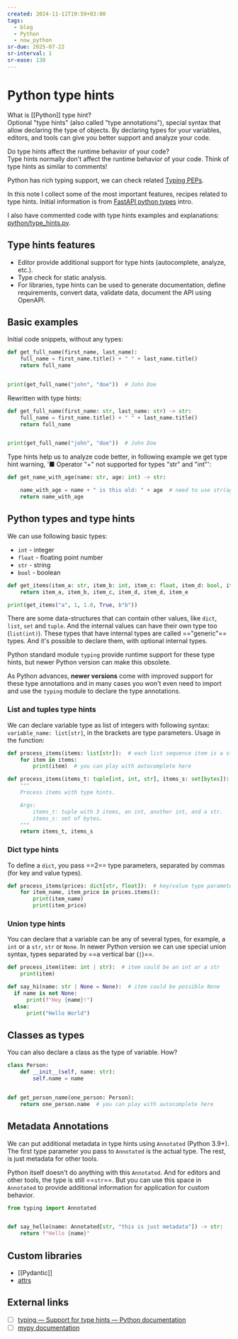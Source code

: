 ```yaml
---
created: 2024-11-11T19:59+03:00
tags:
  - blog
  - Python
  - now_python
sr-due: 2025-07-22
sr-interval: 1
sr-ease: 138
---
```


# Python type hints

What is [[Python]] type hint?
<br class="f">
Optional "type hints" (also called "type annotations"), special syntax that allow declaring the type of objects. By declaring types for your variables, editors, and tools can give you better support and analyze your code.

Do type hints affect the runtime behavior of your code?
<br class="f">
Type hints normally don't affect the runtime behavior of your code. Think of type hints as similar to comments! <!--SR:!2025-02-22,9,250-->

Python has rich typing support, we can check related [Typing PEPs](https://peps.python.org/topic/typing/).

In this note I collect some of the most important features, recipes related to type hints. Initial information is from [FastAPI python types](https://fastapi.tiangolo.com/python-types/) intro.

I also have commented code with type hints examples and explanations: [python/type_hints.py](https://github.com/iturdikulov/python/blob/main/type_hints.py).

## Type hints features

- Editor provide additional support for type hints (autocomplete, analyze, etc.).
- Type check for static analysis.
- For libraries, type hints can be used to generate documentation, define requirements, convert data, validate data, document the API using OpenAPI.

## Basic examples

Initial code snippets, without any types:

```py
def get_full_name(first_name, last_name):
    full_name = first_name.title() + " " + last_name.title()
    return full_name


print(get_full_name("john", "doe"))  # John Doe
```

Rewritten with type hints:

```python
def get_full_name(first_name: str, last_name: str) -> str:
    full_name = first_name.title() + " " + last_name.title()
    return full_name


print(get_full_name("john", "doe"))  # John Doe
```

Type hints help us to analyze code better, in following example we get type hint warning, '■ Operator "+" not supported for types "str" and "int"':

```python
def get_name_with_age(name: str, age: int) -> str:

    name_with_age = name + " is this old: " + age  # need to use str(age) here
    return name_with_age
```

## Python types and type hints

We can use following basic types:

- `int` - integer
- `float` - floating point number
- `str` - string
- `bool` - boolean

```python
def get_items(item_a: str, item_b: int, item_c: float, item_d: bool, item_e: bytes):
    return item_a, item_b, item_c, item_d, item_d, item_e

print(get_items("a", 1, 1.0, True, b"b"))
```

There are some data-structures that can contain other values, like `dict`, `list`, `set` and `tuple`. And the internal values can have their own type too (`list(int)`). These types that have internal types are called =="generic"== types. And it's possible to declare them, with optional internal types.

Python standard module `typing` provide runtime support for these type hints, but newer Python version can make this obsolete.

As Python advances, **newer versions** come with improved support for these type annotations and in many cases you won't even need to import and use the `typing` module to declare the type annotations.

### List and tuples type hints

We can declare variable type as list of integers with following syntax:
<br class="f">
`variable_name: list[str]`, in the brackets are type parameters. Usage in the function:
```python
def process_items(items: list[str]):  # each list sequence item is a string
    for item in items:
        print(item)  # you can play with autocomplete here

def process_items(items_t: tuple[int, int, str], items_s: set[bytes]):
    """
    Process items with type hints.

    Args:
        items_t: tuple with 3 items, an int, another int, and a str.
        items_s: set of bytes.
    """
    return items_t, items_s
```

### Dict type hints

To define a `dict`, you pass ==2== type parameters, separated by commas (for key and value types).
```python
def process_items(prices: dict[str, float]):  # key/value type parameter
    for item_name, item_price in prices.items():
        print(item_name)
        print(item_price)
```

### Union type hints

You can declare that a variable can be any of several types, for example, a `int` or a `str`, `str` or `None`. In newer Python version we can use special union syntax, types separated by ==a vertical bar (`|`)==.
```python
def process_item(item: int | str):  # item could be an int or a str
    print(item)

def say_hi(name: str | None = None):  # item could be possible None
  if name is not None:
      print(f"Hey {name}!")
  else:
      print("Hello World")
```

## Classes as types

You can also declare a class as the type of variable. How?
<br class="f">
```python
class Person:
    def __init__(self, name: str):
        self.name = name


def get_person_name(one_person: Person):
    return one_person.name  # you can play with autocomplete here
```

## Metadata Annotations

We can put additional metadata in type hints using `Annotated` (Python 3.9+). The first type parameter you pass to `Annotated` is the actual type. The rest, is just metadata for other tools.

Python itself doesn't do anything with this `Annotated`. And for editors and other tools, the type is still ==`str`==. But you can use this space in `Annotated` to provide additional information for application for custom behavior.
```python
from typing import Annotated


def say_hello(name: Annotated[str, "this is just metadata"]) -> str:
    return f"Hello {name}"
```

## Custom libraries

- [[Pydantic]]
- [attrs](https://www.attrs.org/en/stable/)

## External links

- [ ] [typing — Support for type hints — Python documentation](https://docs.python.org/3/library/typing.html)
- [ ] [mypy documentation](https://mypy.readthedocs.io/en/stable/index.html)
